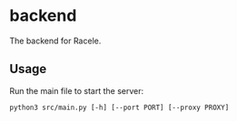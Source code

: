 # backend

The backend for Racele.

## Usage

Run the main file to start the server:

```
python3 src/main.py [-h] [--port PORT] [--proxy PROXY]
```

